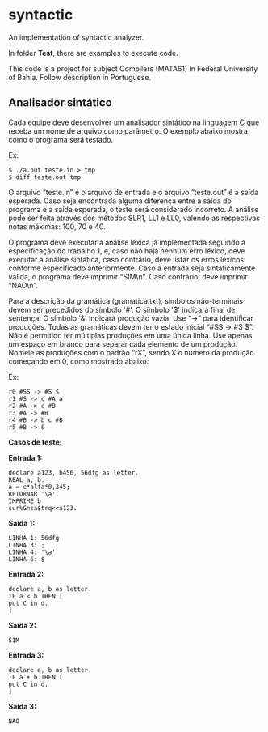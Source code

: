 # syntactic

An implementation of syntactic analyzer.

In folder **Test**, there are examples to execute code.

This code is a project for subject Compilers (MATA61) in Federal University of Bahia. Follow description in Portuguese.

## Analisador sintático

Cada equipe deve desenvolver um analisador sintático na linguagem C que receba um nome de arquivo como parâmetro. O exemplo abaixo mostra como o programa será testado.

Ex:
```
$ ./a.out teste.in > tmp
$ diff teste.out tmp
```

O arquivo “teste.in” é o arquivo de entrada e o arquivo “teste.out” é a saída esperada. Caso seja encontrada alguma diferença entre a saída do programa e a saída esperada, o teste será considerado incorreto. A análise pode ser feita através dos métodos SLR1, LL1 e LL0, valendo as respectivas notas máximas: 100, 70 e 40.

O programa deve executar a análise léxica já implementada seguindo a especificação do trabalho 1, e, caso não haja nenhum erro léxico, deve executar a análise sintática, caso contrário, deve listar os erros léxicos conforme especificado anteriormente. Caso a entrada seja sintaticamente válida, o programa deve imprimir “SIM\n”. Caso contrário, deve imprimir “NAO\n”.

Para a descrição da gramática (gramatica.txt), símbolos não-terminais devem ser precedidos do símbolo '#'. O símbolo '$' indicará final de sentença. O símbolo '&' indicará produção vazia. Use “->” para identificar produções. Todas as gramáticas devem ter o estado inicial “#SS -> #S $”. Não é permitido ter múltiplas produções em uma única linha. Use apenas um espaço em branco para separar cada elemento de um produção. Nomeie as produções com o padrão “rX”, sendo X o número da produção começando em 0, como mostrado abaixo:

Ex:
```
r0 #SS -> #S $
r1 #S -> c #A a
r2 #A -> c #B
r3 #A -> #B
r4 #B -> b c #B
r5 #B -> &
```


**Casos de teste:**

**Entrada 1:**

```
declare a123, b456, 56dfg as letter.
REAL a, b.
a = c*alfa*0,345;
RETORNAR '\a'.
IMPRIME b
sur%Gnsa$trq<<a123.
```

**Saída 1:**

```
LINHA 1: 56dfg
LINHA 3: ;
LINHA 4: '\a'
LINHA 6: $
```

**Entrada 2:**

```
declare a, b as letter.
IF a < b THEN [
put C in d.
]
```

**Saída 2:**

```
SIM
```

**Entrada 3:**

```
declare a, b as letter.
IF a + b THEN [
put C in d.
]
```

**Saída 3:**

```
NAO
```